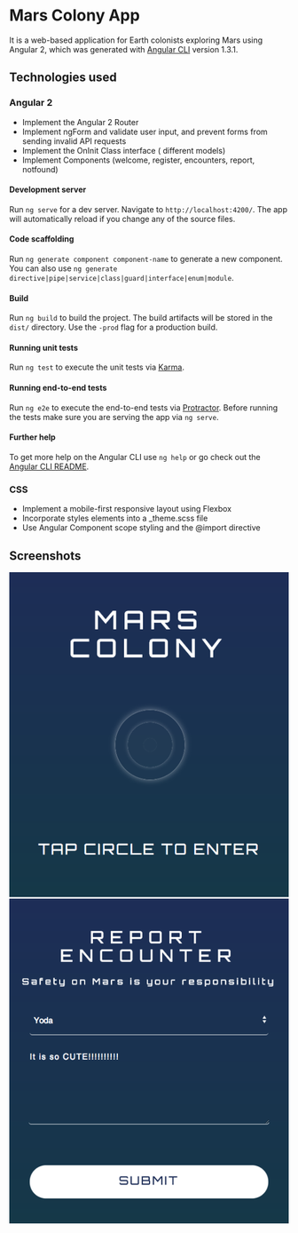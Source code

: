 # Mars Colony App
It is a web-based application for Earth colonists exploring Mars using Angular 2, which was generated with [Angular CLI](https://github.com/angular/angular-cli) version 1.3.1.

## Technologies used
### Angular 2
- Implement the Angular 2 Router
- Implement ngForm and validate user input, and prevent forms from sending invalid API requests
- Implement the OnInit Class interface ( different models)
- Implement Components (welcome, register, encounters, report, notfound)

#### Development server

Run `ng serve` for a dev server. Navigate to `http://localhost:4200/`. The app will automatically reload if you change any of the source files.

#### Code scaffolding

Run `ng generate component component-name` to generate a new component. You can also use `ng generate directive|pipe|service|class|guard|interface|enum|module`.

#### Build

Run `ng build` to build the project. The build artifacts will be stored in the `dist/` directory. Use the `-prod` flag for a production build.

#### Running unit tests

Run `ng test` to execute the unit tests via [Karma](https://karma-runner.github.io).

#### Running end-to-end tests

Run `ng e2e` to execute the end-to-end tests via [Protractor](http://www.protractortest.org/).
Before running the tests make sure you are serving the app via `ng serve`.

#### Further help

To get more help on the Angular CLI use `ng help` or go check out the [Angular CLI README](https://github.com/angular/angular-cli/blob/master/README.md).


### CSS
- Implement a mobile-first responsive layout using Flexbox
- Incorporate styles elements into a _theme.scss file
- Use Angular Component scope styling and the @import directive

## Screenshots
![Mars Colony App's welcome page](screenshots/MarsColony-screenshot-welcome.png "Mars Colony App's welcome page")
![Mars Colony App's report page](screenshots/MarsColony-screenshot-report.png "Mars Colony App's report page")

